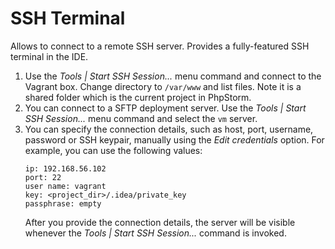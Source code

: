 # SSH Terminal

Allows to connect to a remote SSH server. Provides a fully-featured SSH terminal in the IDE.

1. Use the _Tools | Start SSH Session..._ menu command and connect to the Vagrant box.
   Change directory to `/var/www` and list files. Note it is a shared folder which is the current project in PhpStorm.
2. You can connect to a SFTP deployment server. Use the _Tools | Start SSH Session..._ menu command and select the `vm` server.
3. You can specify the connection details, such as host, port, username, password or SSH keypair, manually using
   the _Edit credentials_ option.
   For example, you can use the following values:
   ```
   ip: 192.168.56.102
   port: 22
   user name: vagrant
   key: <project_dir>/.idea/private_key
   passphrase: empty
   ```
   After you provide the connection details, the server will be visible whenever the _Tools | Start SSH Session..._ command is invoked.